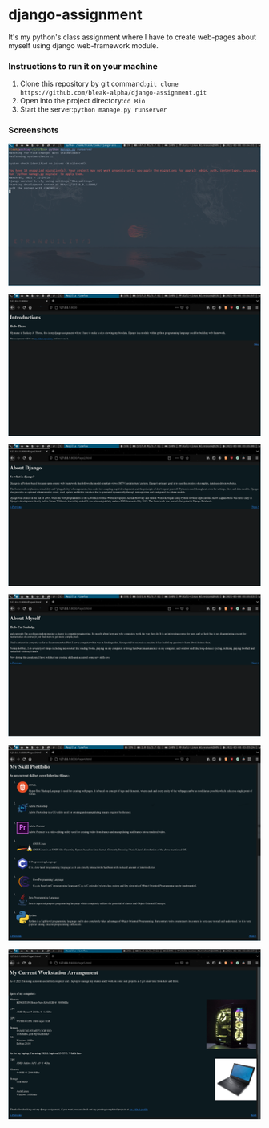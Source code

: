 # django-assignment
It's my python's class assignment where I have to create web-pages about myself using django web-framework module.<br />

### Instructions to run it on your machine
1. Clone this repository by git command:``git clone https://github.com/bleak-alpha/django-assignment.git``
2. Open into the project directory:``cd Bio``
3. Start the server:``python manage.py runserver``<br />

### Screenshots
![Server Prompt](Page0.png)

![Page-1](Page1.png)

![Page-2](Page2.png)

![Page-3](Page3.png)

![Page-4](Page4.png)

![Page-5](Page5.png)
